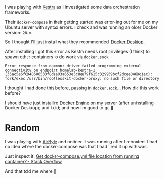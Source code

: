 I was playing with [Kestra](https://kestra.io/) as I investigated some data orchestration frameworks. 

Their `docker-compose` in their getting started was error-ing out for me on my Ubuntu server with syntax errors. I check and was running an older Docker version: `20.x`. 

So I thought I'll just install what they recommended: [Docker Desktop](https://docs.docker.com/desktop/install/ubuntu/). 

After installing I got this error as Kestra needs root privileges (I think) to spawn other containers to do work via `docker.sock`:
```
Error response from daemon: driver failed programming external connectivity on endpoint homelab-kestra-1 (35ac5e6f0948606533f8daa03a653e5c8ee79f615c329969bcf2dcee0468c1ec): fork/exec /usr/bin/rootlesskit-docker-proxy: no such file or directory
```

I thought I had done this before, passing in `docker.sock`... How did this work before?

I should have just installed [Docker Engine](https://docs.docker.com/engine/install/ubuntu/) on my server (after uninstalling Docker Desktop); and I did; and now I'm good to go 👏

# Random

I was playing with [AirByte](https://airbyte.com/) and noticed it was running after I rebooted. I had no idea where the docker-compose was that I had fired it up with was. 

Just inspect it:
[Get docker-compose.yml file location from running container? - Stack Overflow](https://stackoverflow.com/questions/42108163/get-docker-compose-yml-file-location-from-running-container)

And that told me where 💪